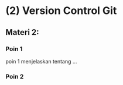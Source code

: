 # (2) Version Control Git

## Materi 2:

### Poin 1 

poin 1 menjelaskan tentang ...

### Poin 2 




